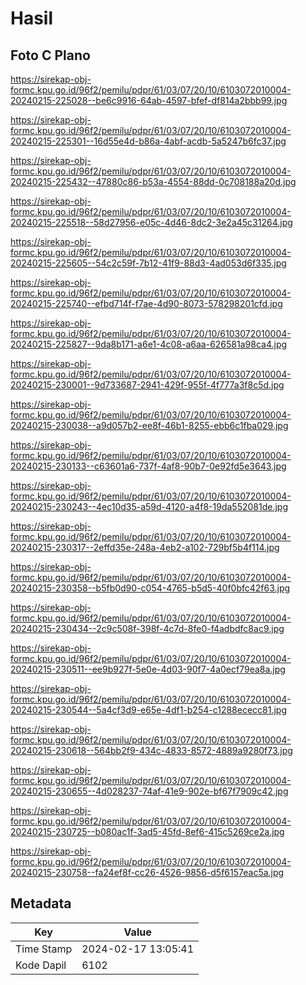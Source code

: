 # Hasil

## Foto C Plano

https://sirekap-obj-formc.kpu.go.id/96f2/pemilu/pdpr/61/03/07/20/10/6103072010004-20240215-225028--be6c9916-64ab-4597-bfef-df814a2bbb99.jpg

https://sirekap-obj-formc.kpu.go.id/96f2/pemilu/pdpr/61/03/07/20/10/6103072010004-20240215-225301--16d55e4d-b86a-4abf-acdb-5a5247b6fc37.jpg

https://sirekap-obj-formc.kpu.go.id/96f2/pemilu/pdpr/61/03/07/20/10/6103072010004-20240215-225432--47880c86-b53a-4554-88dd-0c708188a20d.jpg

https://sirekap-obj-formc.kpu.go.id/96f2/pemilu/pdpr/61/03/07/20/10/6103072010004-20240215-225518--58d27956-e05c-4d46-8dc2-3e2a45c31264.jpg

https://sirekap-obj-formc.kpu.go.id/96f2/pemilu/pdpr/61/03/07/20/10/6103072010004-20240215-225605--54c2c59f-7b12-41f9-88d3-4ad053d6f335.jpg

https://sirekap-obj-formc.kpu.go.id/96f2/pemilu/pdpr/61/03/07/20/10/6103072010004-20240215-225740--efbd714f-f7ae-4d90-8073-578298201cfd.jpg

https://sirekap-obj-formc.kpu.go.id/96f2/pemilu/pdpr/61/03/07/20/10/6103072010004-20240215-225827--9da8b171-a6e1-4c08-a6aa-626581a98ca4.jpg

https://sirekap-obj-formc.kpu.go.id/96f2/pemilu/pdpr/61/03/07/20/10/6103072010004-20240215-230001--9d733687-2941-429f-955f-4f777a3f8c5d.jpg

https://sirekap-obj-formc.kpu.go.id/96f2/pemilu/pdpr/61/03/07/20/10/6103072010004-20240215-230038--a9d057b2-ee8f-46b1-8255-ebb6c1fba029.jpg

https://sirekap-obj-formc.kpu.go.id/96f2/pemilu/pdpr/61/03/07/20/10/6103072010004-20240215-230133--c63601a6-737f-4af8-90b7-0e92fd5e3643.jpg

https://sirekap-obj-formc.kpu.go.id/96f2/pemilu/pdpr/61/03/07/20/10/6103072010004-20240215-230243--4ec10d35-a59d-4120-a4f8-19da552081de.jpg

https://sirekap-obj-formc.kpu.go.id/96f2/pemilu/pdpr/61/03/07/20/10/6103072010004-20240215-230317--2effd35e-248a-4eb2-a102-729bf5b4f114.jpg

https://sirekap-obj-formc.kpu.go.id/96f2/pemilu/pdpr/61/03/07/20/10/6103072010004-20240215-230358--b5fb0d90-c054-4765-b5d5-40f0bfc42f63.jpg

https://sirekap-obj-formc.kpu.go.id/96f2/pemilu/pdpr/61/03/07/20/10/6103072010004-20240215-230434--2c9c508f-398f-4c7d-8fe0-f4adbdfc8ac9.jpg

https://sirekap-obj-formc.kpu.go.id/96f2/pemilu/pdpr/61/03/07/20/10/6103072010004-20240215-230511--ee9b927f-5e0e-4d03-90f7-4a0ecf79ea8a.jpg

https://sirekap-obj-formc.kpu.go.id/96f2/pemilu/pdpr/61/03/07/20/10/6103072010004-20240215-230544--5a4cf3d9-e65e-4df1-b254-c1288ececc81.jpg

https://sirekap-obj-formc.kpu.go.id/96f2/pemilu/pdpr/61/03/07/20/10/6103072010004-20240215-230618--564bb2f9-434c-4833-8572-4889a9280f73.jpg

https://sirekap-obj-formc.kpu.go.id/96f2/pemilu/pdpr/61/03/07/20/10/6103072010004-20240215-230655--4d028237-74af-41e9-902e-bf67f7909c42.jpg

https://sirekap-obj-formc.kpu.go.id/96f2/pemilu/pdpr/61/03/07/20/10/6103072010004-20240215-230725--b080ac1f-3ad5-45fd-8ef6-415c5269ce2a.jpg

https://sirekap-obj-formc.kpu.go.id/96f2/pemilu/pdpr/61/03/07/20/10/6103072010004-20240215-230758--fa24ef8f-cc26-4526-9856-d5f6157eac5a.jpg


## Metadata

| Key        | Value               |
| ---------- | ------------------- |
| Time Stamp | 2024-02-17 13:05:41 |
| Kode Dapil | 6102                |




